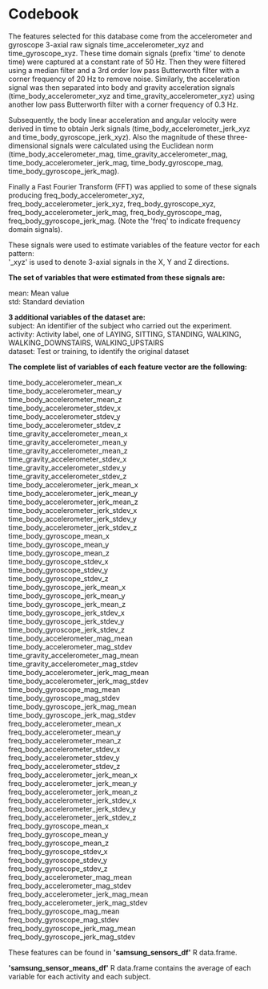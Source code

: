 Codebook 
========

The features selected for this database come from the accelerometer and gyroscope 3-axial raw signals time_accelerometer_xyz and time_gyroscope_xyz. These time domain signals (prefix 'time' to denote time) were captured at a constant rate of 50 Hz. Then they were filtered using a median filter and a 3rd order low pass Butterworth filter with a corner frequency of 20 Hz to remove noise. Similarly, the acceleration signal was then separated into body and gravity acceleration signals (time_body_accelerometer_xyz and time_gravity_accelerometer_xyz) using another low pass Butterworth filter with a corner frequency of 0.3 Hz. 

Subsequently, the body linear acceleration and angular velocity were derived in time to obtain Jerk signals (time_body_accelerometer_jerk_xyz and time_body_gyroscope_jerk_xyz). Also the magnitude of these three-dimensional signals were calculated using the Euclidean norm (time_body_accelerometer_mag, time_gravity_accelerometer_mag, time_body_accelerometer_jerk_mag, time_body_gyroscope_mag, time_body_gyroscope_jerk_mag). 

Finally a Fast Fourier Transform (FFT) was applied to some of these signals producing freq_body_accelerometer_xyz, freq_body_accelerometer_jerk_xyz, freq_body_gyroscope_xyz, freq_body_accelerometer_jerk_mag, freq_body_gyroscope_mag, freq_body_gyroscope_jerk_mag. (Note the 'freq' to indicate frequency domain signals). 

These signals were used to estimate variables of the feature vector for each pattern:  
'_xyz' is used to denote 3-axial signals in the X, Y and Z directions.

**The set of variables that were estimated from these signals are:**

mean: Mean value  
std: Standard deviation  

**3 additional variables of the dataset are:**  
subject: An identifier of the subject who carried out the experiment.  
activity: Activity label, one of LAYING, SITTING, STANDING, WALKING, WALKING_DOWNSTAIRS, WALKING_UPSTAIRS  
dataset: Test or training, to identify the original dataset  


**The complete list of variables of each feature vector are the following:**

time_body_accelerometer_mean_x  
time_body_accelerometer_mean_y  
time_body_accelerometer_mean_z  
time_body_accelerometer_stdev_x  
time_body_accelerometer_stdev_y  
time_body_accelerometer_stdev_z  
time_gravity_accelerometer_mean_x  
time_gravity_accelerometer_mean_y  
time_gravity_accelerometer_mean_z  
time_gravity_accelerometer_stdev_x  
time_gravity_accelerometer_stdev_y  
time_gravity_accelerometer_stdev_z  
time_body_accelerometer_jerk_mean_x  
time_body_accelerometer_jerk_mean_y  
time_body_accelerometer_jerk_mean_z  
time_body_accelerometer_jerk_stdev_x  
time_body_accelerometer_jerk_stdev_y  
time_body_accelerometer_jerk_stdev_z  
time_body_gyroscope_mean_x  
time_body_gyroscope_mean_y  
time_body_gyroscope_mean_z  
time_body_gyroscope_stdev_x  
time_body_gyroscope_stdev_y  
time_body_gyroscope_stdev_z  
time_body_gyroscope_jerk_mean_x  
time_body_gyroscope_jerk_mean_y  
time_body_gyroscope_jerk_mean_z  
time_body_gyroscope_jerk_stdev_x  
time_body_gyroscope_jerk_stdev_y  
time_body_gyroscope_jerk_stdev_z  
time_body_accelerometer_mag_mean  
time_body_accelerometer_mag_stdev  
time_gravity_accelerometer_mag_mean  
time_gravity_accelerometer_mag_stdev  
time_body_accelerometer_jerk_mag_mean  
time_body_accelerometer_jerk_mag_stdev  
time_body_gyroscope_mag_mean  
time_body_gyroscope_mag_stdev  
time_body_gyroscope_jerk_mag_mean  
time_body_gyroscope_jerk_mag_stdev  
freq_body_accelerometer_mean_x  
freq_body_accelerometer_mean_y  
freq_body_accelerometer_mean_z  
freq_body_accelerometer_stdev_x  
freq_body_accelerometer_stdev_y  
freq_body_accelerometer_stdev_z  
freq_body_accelerometer_jerk_mean_x  
freq_body_accelerometer_jerk_mean_y  
freq_body_accelerometer_jerk_mean_z  
freq_body_accelerometer_jerk_stdev_x  
freq_body_accelerometer_jerk_stdev_y  
freq_body_accelerometer_jerk_stdev_z  
freq_body_gyroscope_mean_x  
freq_body_gyroscope_mean_y  
freq_body_gyroscope_mean_z  
freq_body_gyroscope_stdev_x  
freq_body_gyroscope_stdev_y  
freq_body_gyroscope_stdev_z  
freq_body_accelerometer_mag_mean  
freq_body_accelerometer_mag_stdev  
freq_body_accelerometer_jerk_mag_mean  
freq_body_accelerometer_jerk_mag_stdev  
freq_body_gyroscope_mag_mean  
freq_body_gyroscope_mag_stdev  
freq_body_gyroscope_jerk_mag_mean  
freq_body_gyroscope_jerk_mag_stdev  

These features can be found in **'samsung_sensors_df'** R data.frame.

**'samsung_sensor_means_df'** R data.frame contains the average of each variable for each activity and each subject.